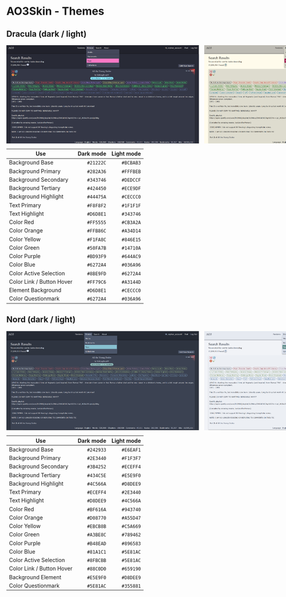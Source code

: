 # AO3Skin - Themes

## Dracula (dark / light)

<div style="display: flex; flex-flow: row no-wrap; gap:1em"><img src="assets/Dracula_Theme_dark.png" /><img src="assets/Dracula_Theme_light.png" /></div>

| Use                       | Dark mode | Light mode |
| ------------------------- | --------: | ---------: |
| Background Base           | `#21222C` |  `#BCBAB3` |
| Background Primary        | `#282A36` |  `#FFFBEB` |
| Background Secondary      | `#343746` |  `#DEDCCF` |
| Background Tertiary       | `#424450` |  `#ECE9DF` |
| Background Highlight      | `#44475A` |  `#CECCC0` |
| Text Primary              | `#F8F8F2` |  `#1F1F1F` |
| Text Highlight            | `#D6D8E1` |  `#343746` |
| Color Red                 | `#FF5555` |  `#CB3A2A` |
| Color Orange              | `#FFB86C` |  `#A34D14` |
| Color Yellow              | `#F1FA8C` |  `#846E15` |
| Color Green               | `#50FA7B` |  `#14710A` |
| Color Purple              | `#BD93F9` |  `#644AC9` |
| Color Blue                | `#6272A4` |  `#036A96` |
| Color Active Selection    | `#8BE9FD` |  `#6272A4` |
| Color Link / Button Hover | `#FF79C6` |  `#A3144D` |
| Element Background        | `#D6D8E1` |  `#CECCC0` |
| Color Questionmark        | `#6272A4` |  `#036A96` |

## Nord (dark / light)

<div style="display: flex; flex-flow: row no-wrap; gap:1em"><img src="assets/Nord_Theme_dark.png" /><img src="assets/Nord_Theme_light.png" /></div>

| Use                       | Dark mode | Light mode |
| ------------------------- | --------: | ---------: |
| Background Base           | `#242933` |  `#E6EAF1` |
| Background Primary        | `#2E3440` |  `#F1F3F7` |
| Background Secondary      | `#3B4252` |  `#ECEFF4` |
| Background Tertiary       | `#434C5E` |  `#E5E9F0` |
| Background Highlight      | `#4C566A` |  `#D8DEE9` |
| Text Primary              | `#ECEFF4` |  `#2E3440` |
| Text Highlight            | `#D8DEE9` |  `#4C566A` |
| Color Red                 | `#BF616A` |  `#943740` |
| Color Orange              | `#D08770` |  `#A55D47` |
| Color Yellow              | `#EBCB8B` |  `#C5A669` |
| Color Green               | `#A3BE8C` |  `#789462` |
| Color Purple              | `#B48EAD` |  `#896583` |
| Color Blue                | `#81A1C1` |  `#5E81AC` |
| Color Active Selection    | `#8FBCBB` |  `#5E81AC` |
| Color Link / Button Hover | `#88C0D0` |  `#659190` |
| Background Element        | `#E5E9F0` |  `#D8DEE9` |
| Color Questionmark        | `#5E81AC` |  `#355881` |
